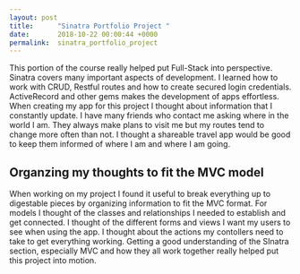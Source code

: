 ```yaml
---
layout: post
title:      "Sinatra Portfolio Project "
date:       2018-10-22 00:00:44 +0000
permalink:  sinatra_portfolio_project
---
```



This portion of the course really helped put Full-Stack into perspective. Sinatra covers many important aspects of development. I learned how to work with CRUD, Restful routes and how to create secured login credentials. ActiveRecord and other gems makes the development of apps effortless. When creating my app for this project I thought about information that I constantly update. I have many friends who contact me asking where in the world I am. They always make plans to visit me but my routes tend to change more often than not. I thought a shareable travel app would be good to keep them informed of where I am and where I am going. 

## Organzing my thoughts to fit the MVC model
When working on my project I found it useful to break everything up to digestable pieces by organizing information to fit the MVC format. For models I thought of the classes and relationships I needed to establish and get connected. I thought of the different forms and views I want my users to see when using the app. I thought about the actions my contollers need to take to get everything working. Getting a good understanding of the SInatra section, especially MVC and how they all work together really helped put this project into motion. 
